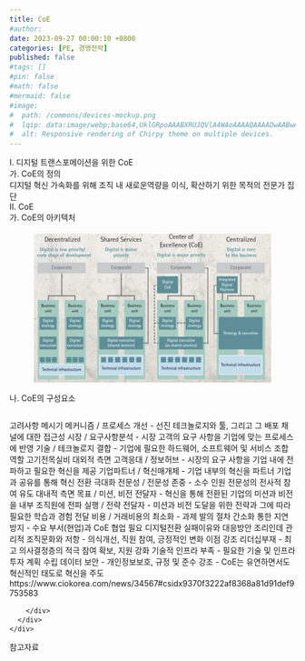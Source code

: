 ```yaml
---
title: CoE
#author: 
date: 2023-09-27 00:00:10 +0800
categories: [PE, 경영전략]
published: false
#tags: []
#pin: false
#math: false
#mermaid: false
#image:
#  path: /commons/devices-mockup.png
#  lqip: data:image/webp;base64,UklGRpoAAABXRUJQVlA4WAoAAAAQAAAADwAABwAAQUxQSDIAAAARL0AmbZurmr57yyIiqE8oiG0bejIYEQTgqiDA9vqnsUSI6H+oAERp2HZ65qP/VIAWAFZQOCBCAAAA8AEAnQEqEAAIAAVAfCWkAALp8sF8rgRgAP7o9FDvMCkMde9PK7euH5M1m6VWoDXf2FkP3BqV0ZYbO6NA/VFIAAAA
#  alt: Responsive rendering of Chirpy theme on multiple devices.
---
```


<div class="post-wrap">
  <div class="para">
    <div class="para-title">
      I. 디지털 트랜스포메이션을 위한 CoE
    </div>
    <div class="para-cntnt">
      <div class="para">
        <div class="para-title">
          가. CoE의 정의
        </div>
        <div class="para-cntnt">
            디지털 혁신 가속화를 위해 조직 내 새로운역량을 이식, 확산하기 위한 목적의 전문가 집단
        </div>
      </div>
    </div>
  </div>
  
  <div class="para">
    <div class="para-title">
      II. CoE
    </div>
    <div class="para-cntnt">
      <div class="para">
        <div class="para-title">
          가. CoE의 아키텍처
        </div>
        <div class="para-cntnt">
          <figure class="post-figure">
            <img src="/assets/img/posts/CoE.png" alt="CoE">
<!--            <figcaption>Source: Unveiling the Metaverse: Exploring Emerging Trends, Multifaceted Perspectives, and Future Challenges</figcaption>-->
          </figure>
        </div>
      </div>
      <div class="para">
        <div class="para-title">
          나. CoE의 구성요소
        </div>
        <div class="para-cntnt">
          <table class="post-table">
          </table>
          고려사항 메시기
  메커니즘 / 프로세스 개선 - 선진 테크놀로지와 툴, 그리고 그 배포 채널에 대한 접근성
  시장 / 요구사항분석 - 시장 고객의 요구 사항을 기업에 맞는 프로세스에 반영
  기술 / 테크놀로지 결합 - 기업에 필요한 하드웨어, 소프트웨어 및 서비스 조합
역할 고기전목실비
  대외적 측면
    고객응대 / 정보허브 - 시장의 요구 사항을 기업 내에 전파하고 필요한 혁신을 제공
    기업파트너 / 혁신매개체 - 기업 내부의 혁신을 파트너 기업과 공유를 통해 혁신 전환 극대화
    전문성 / 전문성 존중 - 소수 인원 전문성의 전사적 참여 유도
  대내적 측면
    목표 / 미션, 비전 전달자 - 혁신을 통해 전환된 기업의 미션과 비전을 내부 조직원에 전파
    실행 / 전략 전달자 - 미션과 비전 도달을 위한 전략과 그에 따라 필요한 학습과 경험 전달
    비용 / 거래비용의 최소화 - 과제 발의 절차 간소화 통한 지연 방지 - 수요 부서(현업)과 CoE 협업 필요
디지털전환 실패이유와 대응방안 조리인데
  관리적
    조직문화와 저항 - 의식개선, 직원 참여, 긍정적인 변화 이점 강조
    리더십부재 - 최고 의사결정층의 적극 참여 확보, 지원 강화
  기술적
    인프라 부족 - 필요한 기술 및 인프라 투자 계획 수립
    데이터 보안 - 개인정보보호, 규정 및 준수 강조
- CoE는 유연하면서도 혁신적인 태도로 혁신을 주도
https://www.ciokorea.com/news/34567#csidx9370f3222af8368a81d91def9753583 

        </div>
      </div>
    </div>
  </div>

  <div class="refr-wrap">
    <div class="refr-title">
        참고자료
    </div>
    <ol class="refr-list">
    <!--    <li>(나현식, 최대선) <a target="_blank" href="https://scienceon.kisti.re.kr/commons/util/originalView.do?cn=JAKO202225948430499&oCn=JAKO202225948430499&dbt=JAKO&journal=NJOU00291864">메타버스 보안 위협 요소 및 대응 방안 검토</a></li>-->
    <!--    <li>(M. Uddin, S. Manickam, H. Ullah, M. Obaidat and A. Dandoush) <a target="_blank" href="https://ieeexplore.ieee.org/abstract/document/10138386">Unveiling the Metaverse: Exploring Emerging Trends, Multifaceted Perspectives, and Future Challenges</a></li>-->
    </ol>
  </div>
</div>

